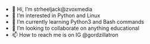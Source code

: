 - 👋 Hi, I’m strheeljack@zvoxmedia
- 👀 I’m interested in Python and Linux
- 🌱 I’m currently learning Python3 and Bash commands
- 💞️ I’m looking to collaborate on anything educational
- 📫 How to reach me is on IG @gordzillatron

<!---
zvoxmedia/zvoxmedia is a ✨ special ✨ repository because its `README.md` (this file) appears on your GitHub profile.
You can click the Preview link to take a look at your changes.
--->
